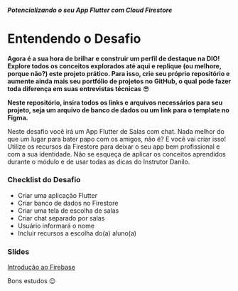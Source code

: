 

##### Potencializando o seu App Flutter com Cloud Firestore



# Entendendo o Desafio

 

**Agora é a sua hora de brilhar e construir um perfil de destaque na DIO! Explore todos os conceitos explorados até aqui e replique (ou melhore, porque não?) este projeto prático. Para isso, crie seu próprio repositório e aumente ainda mais seu portfólio de projetos no GitHub, o qual pode fazer toda diferença em suas entrevistas técnicas** 😎

 

**Neste repositório, insira todos os links e arquivos necessários para seu projeto, seja um arquivo de banco de dados ou um link para o template no Figma.**

 

Neste desafio você irá um App Flutter de Salas com chat. Nada melhor do que um lugar para bater papo com os amigos, não é? E você vai criar isso! Utilize os recursos da Firestore para deixar o seu app bem profissional e com a sua identidade. Não se esqueça de aplicar os conceitos aprendidos durante o módulo e de usar todas as dicas do Instrutor Danilo.

 

### **Checklist do Desafio**

- Criar uma aplicação Flutter
- Criar banco de dados no Firestore
- Criar uma tela de escolha de salas
- Criar chat separado por salas
- Usuário informará o nome
- Incluir recursos a escolha do(a) aluno(a)

 

### **Slides**

[Introdução ao Firebase](https://academiapme-my.sharepoint.com/:p:/g/personal/nubia_dio_me/EY_QaAs2-XlOg2qUmPrtbDUBQr5wgjGPU4VRoU2_w_IrRA?e=Oh15x3)

 

 

Bons estudos 😉